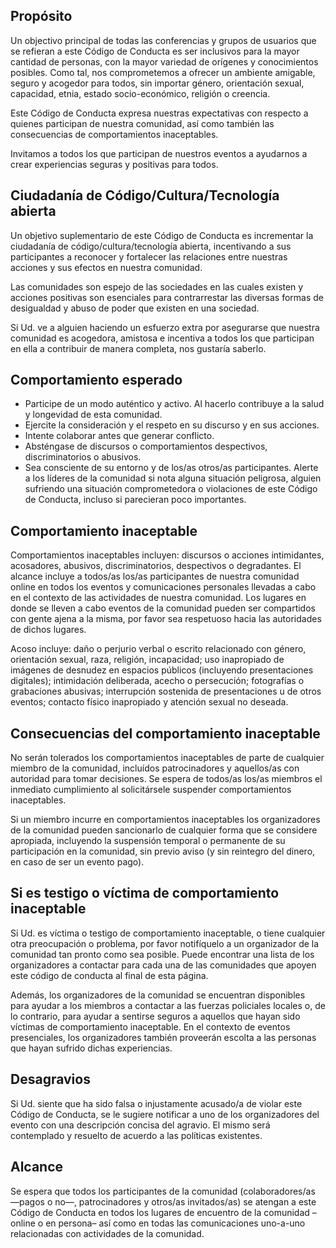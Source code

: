 Propósito
---------

Un objectivo principal de todas las conferencias y grupos de usuarios que se refieran a este Código de Conducta es ser inclusivos para la mayor cantidad de personas, con la mayor variedad de orígenes y conocimientos posibles. Como tal, nos comprometemos a ofrecer un ambiente amigable, seguro y acogedor para todos, sin importar género, orientación sexual, capacidad, etnia, estado socio-económico, religión o creencia.

Este Código de Conducta expresa nuestras expectativas con respecto a quienes participan de nuestra comunidad, así como también las consecuencias de comportamientos inaceptables.

Invitamos a todos los que participan de nuestros eventos a ayudarnos a crear experiencias seguras y positivas para todos.


Ciudadanía de Código/Cultura/Tecnología abierta
-----------------------------------------------

Un objetivo suplementario de este Código de Conducta es incrementar la ciudadanía de código/cultura/tecnología abierta, incentivando a sus participantes a reconocer y fortalecer las relaciones entre nuestras acciones y sus efectos en nuestra comunidad.

Las comunidades son espejo de las sociedades en las cuales existen y acciones positivas son esenciales para contrarrestar las diversas formas de desigualdad y abuso de poder que existen en una sociedad.

Si Ud. ve a alguien haciendo un esfuerzo extra por asegurarse que nuestra comunidad es acogedora, amistosa e incentiva a todos los que participan en ella a contribuir de manera completa, nos gustaría saberlo.


Comportamiento esperado
-----------------------

*   Participe de un modo auténtico y activo. Al hacerlo contribuye a la salud y longevidad de esta comunidad.
*   Ejercite la consideración y el respeto en su discurso y en sus acciones.
*   Intente colaborar antes que generar conflicto.
*   Absténgase de discursos o comportamientos despectivos, discriminatorios o abusivos.
*   Sea consciente de su entorno y de los/as otros/as participantes. Alerte a los líderes de la comunidad si nota alguna situación peligrosa, alguien sufriendo una situación comprometedora o violaciones de este Código de Conducta, incluso si parecieran poco importantes.



Comportamiento inaceptable
--------------------------

Comportamientos inaceptables incluyen: discursos o acciones intimidantes, acosadores, abusivos, discriminatorios, despectivos o degradantes. El alcance incluye a todos/as los/as participantes de nuestra comunidad online en todos los eventos y comunicaciones personales llevadas a cabo en el contexto de las actividades de nuestra comunidad. Los lugares en donde se lleven a cabo eventos de la comunidad pueden ser compartidos con gente ajena a la misma, por favor sea respetuoso hacia las autoridades de dichos lugares.

Acoso incluye: daño o perjurio verbal o escrito relacionado con género, orientación sexual, raza, religión, incapacidad; uso inapropiado de imágenes de desnudez en espacios públicos (incluyendo presentaciones digitales); intimidación deliberada, acecho o persecución; fotografías o grabaciones abusivas; interrupción sostenida de presentaciones u de otros eventos; contacto físico inapropiado y atención sexual no deseada.


Consecuencias del comportamiento inaceptable
--------------------------------------------

No serán tolerados los comportamientos inaceptables de parte de cualquier miembro de la comunidad, incluídos patrocinadores y aquellos/as con autoridad para tomar decisiones. Se espera de todos/as los/as miembros el inmediato cumplimiento al solicitársele suspender comportamientos inaceptables.

Si un miembro incurre en comportamientos inaceptables los organizadores de la comunidad pueden sancionarlo de cualquier forma que se considere apropiada, incluyendo la suspensión temporal o permanente de su participación en la comunidad, sin previo aviso (y sin reintegro del dinero, en caso de ser un evento pago).


Si es testigo o víctima de comportamiento inaceptable
-----------------------------------------------------

Si Ud. es víctima o testigo de comportamiento inaceptable, o tiene cualquier otra preocupación o problema, por favor notifíquelo a un organizador de la comunidad tan pronto como sea posible. Puede encontrar una lista de los organizadores a contactar para cada una de las comunidades que apoyen este código de conducta al final de esta página.

Además, los organizadores de la comunidad se encuentran disponibles para ayudar a los miembros a contactar a las fuerzas policiales locales o, de lo contrario, para ayudar a sentirse seguros a aquellos que hayan sido víctimas de comportamiento inaceptable. En el contexto de eventos presenciales, los organizadores también proveerán escolta a las personas que hayan sufrido dichas experiencias.


Desagravios
-----------

Si Ud. siente que ha sido falsa o injustamente acusado/a de violar este Código de Conducta, se le sugiere notificar a uno de los organizadores del evento con una descripción concisa del agravio. El mismo será contemplado y resuelto de acuerdo a las políticas existentes.


Alcance
-------

Se espera que todos los participantes de la comunidad (colaboradores/as —pagos o no—, patrocinadores y otros/as invitados/as) se atengan a este Código de Conducta en todos los lugares de encuentro de la comunidad –online o en persona– así como en todas las comunicaciones uno-a-uno relacionadas con actividades de la comunidad.
